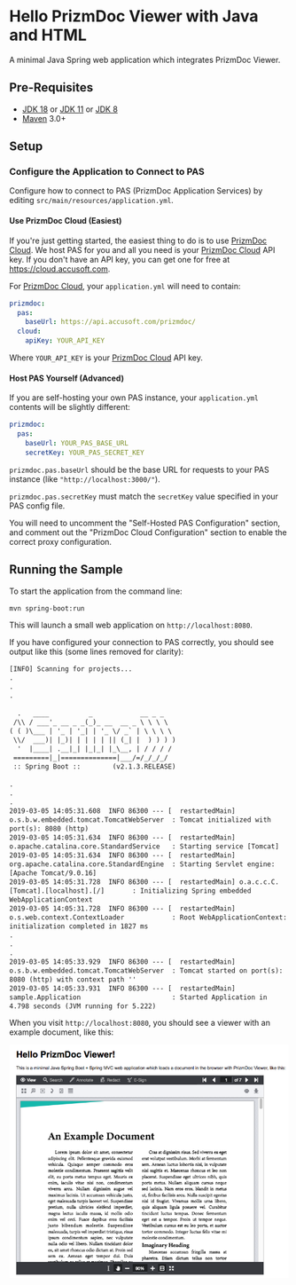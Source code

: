 # Hello PrizmDoc Viewer with Java and HTML

A minimal Java Spring web application which integrates PrizmDoc Viewer.

## Pre-Requisites

- [JDK 18] or [JDK 11] or [JDK 8]
- [Maven] 3.0+

## Setup

### Configure the Application to Connect to PAS

Configure how to connect to PAS (PrizmDoc Application Services) by editing `src/main/resources/application.yml`.

#### Use PrizmDoc Cloud (Easiest)

If you're just getting started, the easiest thing to do is to use [PrizmDoc Cloud]. We host PAS for you and all you need is your [PrizmDoc Cloud](https://cloud.accusoft.com) API key. If you don't have an API key, you can get one for free at https://cloud.accusoft.com.

For [PrizmDoc Cloud], your `application.yml` will need to contain:

```yml
prizmdoc:
  pas:
    baseUrl: https://api.accusoft.com/prizmdoc/
  cloud:
    apiKey: YOUR_API_KEY
```

Where `YOUR_API_KEY` is your [PrizmDoc Cloud](https://cloud.accusoft.com) API key.

#### Host PAS Yourself (Advanced)

If you are self-hosting your own PAS instance, your `application.yml` contents will be slightly different:

```yml
prizmdoc:
  pas:
    baseUrl: YOUR_PAS_BASE_URL
    secretKey: YOUR_PAS_SECRET_KEY
```

`prizmdoc.pas.baseUrl` should be the base URL for requests to your PAS instance (like `"http://localhost:3000/"`).

`prizmdoc.pas.secretKey` must match the `secretKey` value specified in your PAS config file.

You will need to uncomment the "Self-Hosted PAS Configuration" section, and comment out the "PrizmDoc Cloud Configuration" section to enable the correct proxy configuration.

## Running the Sample

To start the application from the command line:

```
mvn spring-boot:run
```

This will launch a small web application on `http://localhost:8080`.

If you have configured your connection to PAS correctly, you should see output like this (some lines removed for clarity):

```
[INFO] Scanning for projects...
.
.
.

  .   ____          _            __ _ _
 /\\ / ___'_ __ _ _(_)_ __  __ _ \ \ \ \
( ( )\___ | '_ | '_| | '_ \/ _` | \ \ \ \
 \\/  ___)| |_)| | | | | || (_| |  ) ) ) )
  '  |____| .__|_| |_|_| |_\__, | / / / /
 =========|_|==============|___/=/_/_/_/
 :: Spring Boot ::        (v2.1.3.RELEASE)

.
.
.
2019-03-05 14:05:31.608  INFO 86300 --- [  restartedMain] o.s.b.w.embedded.tomcat.TomcatWebServer  : Tomcat initialized with port(s): 8080 (http)
2019-03-05 14:05:31.634  INFO 86300 --- [  restartedMain] o.apache.catalina.core.StandardService   : Starting service [Tomcat]
2019-03-05 14:05:31.634  INFO 86300 --- [  restartedMain] org.apache.catalina.core.StandardEngine  : Starting Servlet engine: [Apache Tomcat/9.0.16]
2019-03-05 14:05:31.728  INFO 86300 --- [  restartedMain] o.a.c.c.C.[Tomcat].[localhost].[/]       : Initializing Spring embedded WebApplicationContext
2019-03-05 14:05:31.728  INFO 86300 --- [  restartedMain] o.s.web.context.ContextLoader            : Root WebApplicationContext: initialization completed in 1827 ms
.
.
.
2019-03-05 14:05:33.929  INFO 86300 --- [  restartedMain] o.s.b.w.embedded.tomcat.TomcatWebServer  : Tomcat started on port(s): 8080 (http) with context path ''
2019-03-05 14:05:33.931  INFO 86300 --- [  restartedMain] sample.Application                       : Started Application in 4.798 seconds (JVM running for 5.222)
```

When you visit `http://localhost:8080`, you should see a viewer with an example document, like this:

![screenshot](screenshot.png)

[JDK 18]: https://adoptium.net/temurin/releases/?version=18
[JDK 11]: https://adoptopenjdk.net/releases.html?variant=openjdk11&jvmVariant=hotspot
[JDK 8]: https://adoptopenjdk.net/releases.html?variant=openjdk8&jvmVariant=hotspot
[Maven]: https://maven.apache.org/index.html
[PrizmDoc Cloud]: https://cloud.accusoft.com

